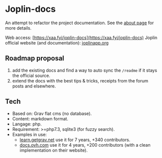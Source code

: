 # Joplin-docs
An attempt to refactor the project documentation. See the [about page](https://xaa.fyi/joplin-docs/about-joplin-docs) for more details.

Web access: [https://xaa.fyi/joplin-docs](https://xaa.fyi/joplin-docs)
Joplin official website (and documentation):  [joplinapp.org](https://joplinapp.org)

## Roadmap proposal

1) add the existing docs and find a way to auto sync the `/readme` if it stays the official source.
2) extend the docs with the best tips & tricks, receipts from the forum posts and elsewhere.

## Tech

- Based on: Grav flat cms (no database).
- Content: markdown format.
- Langage: php.
- Requirement: >=php7.3, sqlite3 (for fuzzy search).
- Examples in use:
  - [learn.getgrav.net](https://learn.getgrav.org) use it for 7 years, +340 contributors.
  - [docs.ovh.com](https://docs.ovh.com/gb/en/dedicated/ip-fo-move) use it for 4 years, +200 contributors (with a clean implementation on their website).
